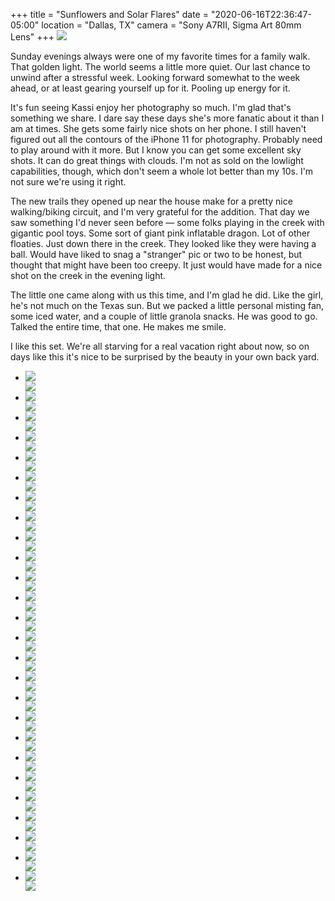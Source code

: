 +++
title = "Sunflowers and Solar Flares"
date = "2020-06-16T22:36:47-05:00"
location = "Dallas, TX"
camera = "Sony A7RII, Sigma Art 80mm Lens"
+++
<img src="https://live.staticflickr.com/65535/50015066712_d4ec7fe2d3_o.jpg">
<!--more-->
Sunday evenings always were one of my favorite times for a family walk. That golden light. The world seems a little more quiet. Our last chance to unwind after a stressful week. Looking forward somewhat to the week ahead, or at least gearing yourself up for it. Pooling up energy for it. 

It's fun seeing Kassi enjoy her photography so much. I'm glad that's something we share. I dare say these days she's more fanatic about it than I am at times. She gets some fairly nice shots on her phone. I still haven't figured out all the contours of the iPhone 11 for photography. Probably need to play around with it more. But I know you can get some excellent sky shots. It can do great things with clouds. I'm not as sold on the lowlight capabilities, though, which don't seem a whole lot better than my 10s. I'm not sure we're using it right. 

The new trails they opened up near the house make for a pretty nice walking/biking circuit, and I'm very grateful for the addition. That day we saw something I'd never seen before — some folks playing in the creek with gigantic pool toys. Some sort of giant pink inflatable dragon. Lot of other floaties. Just down there in the creek. They looked like they were having a ball. Would have liked to snag a "stranger" pic or two to be honest, but thought that might have been too creepy. It just would have made for a nice shot on the creek in the evening light. 

The little one came along with us this time, and I'm glad he did. Like the girl, he's not much on the Texas sun. But we packed a little personal misting fan, some iced water, and a couple of little granola snacks. He was good to go. Talked the entire time, that one. He makes me smile.

I like this set. We're all starving for a real vacation right about now, so on days like this it's nice to be surprised by the beauty in your own back yard.

<div class="container-fluid">
<div class="demo-gallery dark mrb35">
	<ul id="lightgallery" class="list-unstyled row">
		<li data-sub-html="" data-src="https://live.staticflickr.com/65535/50014276158_f60055fdc4_o.jpg" class="col-xs-6 col-sm-4 col-md-3">
			<a href><img class="img-responsive" src="https://live.staticflickr.com/65535/50014276158_056fd70050.jpg"><div class="demo-gallery-poster"><img src="/img/zoom.png"></div></a><div class="wp-caption-text"></div></li>
		<li data-sub-html="" data-src="https://live.staticflickr.com/65535/50014806226_d9f13a9a14_o.jpg" class="col-xs-6 col-sm-4 col-md-3">
			<a href><img class="img-responsive" src="https://live.staticflickr.com/65535/50014806226_d3a06f2653.jpg"><div class="demo-gallery-poster"><img src="/img/zoom.png"></div></a><div class="wp-caption-text"></div></li>
		<li data-sub-html="" data-src="https://live.staticflickr.com/65535/50014806056_b76b388384_o.jpg" class="col-xs-6 col-sm-4 col-md-3">
			<a href><img class="img-responsive" src="https://live.staticflickr.com/65535/50014806056_d79aa2839c.jpg"><div class="demo-gallery-poster"><img src="/img/zoom.png"></div></a><div class="wp-caption-text"></div></li>
		<li data-sub-html="" data-src="https://live.staticflickr.com/65535/50015066282_eefd6a9ba2_o.jpg" class="col-xs-6 col-sm-4 col-md-3">
			<a href><img class="img-responsive" src="https://live.staticflickr.com/65535/50015066282_3a62c090eb.jpg"><div class="demo-gallery-poster"><img src="/img/zoom.png"></div></a><div class="wp-caption-text"></div></li>
		<li data-sub-html="" data-src="https://live.staticflickr.com/65535/50014275153_97d877248e_o.jpg" class="col-xs-6 col-sm-4 col-md-3">
			<a href><img class="img-responsive" src="https://live.staticflickr.com/65535/50014275153_7dda474a2e.jpg"><div class="demo-gallery-poster"><img src="/img/zoom.png"></div></a><div class="wp-caption-text"></div></li>
		<li data-sub-html="" data-src="https://live.staticflickr.com/65535/50014806711_f93da2e91e_o.jpg" class="col-xs-6 col-sm-4 col-md-3">
			<a href><img class="img-responsive" src="https://live.staticflickr.com/65535/50014806711_8c334a0cfa.jpg"><div class="demo-gallery-poster"><img src="/img/zoom.png"></div></a><div class="wp-caption-text"></div></li>
		<li data-sub-html="" data-src="https://live.staticflickr.com/65535/50014275283_6665935024_o.jpg" class="col-xs-6 col-sm-4 col-md-3">
			<a href><img class="img-responsive" src="https://live.staticflickr.com/65535/50014275283_c933ec467a.jpg"><div class="demo-gallery-poster"><img src="/img/zoom.png"></div></a><div class="wp-caption-text"></div></li>
		<li data-sub-html="" data-src="https://live.staticflickr.com/65535/50014275918_3bbb1eb505_o.jpg" class="col-xs-6 col-sm-4 col-md-3">
			<a href><img class="img-responsive" src="https://live.staticflickr.com/65535/50014275918_5ee31ae91c.jpg"><div class="demo-gallery-poster"><img src="/img/zoom.png"></div></a><div class="wp-caption-text"></div></li>
		<li data-sub-html="" data-src="https://live.staticflickr.com/65535/50015066792_7a31f78ae8_o.jpg" class="col-xs-6 col-sm-4 col-md-3">
			<a href><img class="img-responsive" src="https://live.staticflickr.com/65535/50015066792_a3899d0294.jpg"><div class="demo-gallery-poster"><img src="/img/zoom.png"></div></a><div class="wp-caption-text"></div></li>
		<li data-sub-html="" data-src="https://live.staticflickr.com/65535/50014806621_0b1a61af9c_o.jpg" class="col-xs-6 col-sm-4 col-md-3">
			<a href><img class="img-responsive" src="https://live.staticflickr.com/65535/50014806621_0d5b2e6b42.jpg"><div class="demo-gallery-poster"><img src="/img/zoom.png"></div></a><div class="wp-caption-text"></div></li>
		<li data-sub-html="" data-src="https://live.staticflickr.com/65535/50015067172_ce8b7c7447_o.jpg" class="col-xs-6 col-sm-4 col-md-3">
			<a href><img class="img-responsive" src="https://live.staticflickr.com/65535/50015067172_ff83759f3a.jpg"><div class="demo-gallery-poster"><img src="/img/zoom.png"></div></a><div class="wp-caption-text"></div></li>
		<li data-sub-html="" data-src="https://live.staticflickr.com/65535/50015066712_d4ec7fe2d3_o.jpg" class="col-xs-6 col-sm-4 col-md-3">
			<a href><img class="img-responsive" src="https://live.staticflickr.com/65535/50015066712_d4e6c84c33.jpg"><div class="demo-gallery-poster"><img src="/img/zoom.png"></div></a><div class="wp-caption-text"></div></li>
		<li data-sub-html="" data-src="https://live.staticflickr.com/65535/50014276193_c748895503_o.jpg" class="col-xs-6 col-sm-4 col-md-3">
			<a href><img class="img-responsive" src="https://live.staticflickr.com/65535/50014276193_4e80c9ce3c.jpg"><div class="demo-gallery-poster"><img src="/img/zoom.png"></div></a><div class="wp-caption-text"></div></li>
		<li data-sub-html="" data-src="https://live.staticflickr.com/65535/50015067587_f05b70e42b_o.jpg" class="col-xs-6 col-sm-4 col-md-3">
			<a href><img class="img-responsive" src="https://live.staticflickr.com/65535/50015067587_74179be558.jpg"><div class="demo-gallery-poster"><img src="/img/zoom.png"></div></a><div class="wp-caption-text"></div></li>
		<li data-sub-html="" data-src="https://live.staticflickr.com/65535/50014806416_db159954fd_o.jpg" class="col-xs-6 col-sm-4 col-md-3">
			<a href><img class="img-responsive" src="https://live.staticflickr.com/65535/50014806416_bcda2b65f0.jpg"><div class="demo-gallery-poster"><img src="/img/zoom.png"></div></a><div class="wp-caption-text"></div></li>
		<li data-sub-html="" data-src="https://live.staticflickr.com/65535/50014805871_543a567291_o.jpg" class="col-xs-6 col-sm-4 col-md-3">
			<a href><img class="img-responsive" src="https://live.staticflickr.com/65535/50014805871_290832cf15.jpg"><div class="demo-gallery-poster"><img src="/img/zoom.png"></div></a><div class="wp-caption-text"></div></li>
		<li data-sub-html="" data-src="https://live.staticflickr.com/65535/50015066337_289fddfdbf_o.jpg" class="col-xs-6 col-sm-4 col-md-3">
			<a href><img class="img-responsive" src="https://live.staticflickr.com/65535/50015066337_2b133d5a90.jpg"><div class="demo-gallery-poster"><img src="/img/zoom.png"></div></a><div class="wp-caption-text"></div></li>
		<li data-sub-html="" data-src="https://live.staticflickr.com/65535/50014806011_67271c5e61_o.jpg" class="col-xs-6 col-sm-4 col-md-3">
			<a href><img class="img-responsive" src="https://live.staticflickr.com/65535/50014806011_24bd54d65b_z.jpg"><div class="demo-gallery-poster"><img src="/img/zoom.png"></div></a><div class="wp-caption-text"></div></li>
		<li data-sub-html="" data-src="https://live.staticflickr.com/65535/50014805956_a9cd424588_o.jpg" class="col-xs-6 col-sm-4 col-md-3">
			<a href><img class="img-responsive" src="https://live.staticflickr.com/65535/50014805956_9782ee9784.jpg"><div class="demo-gallery-poster"><img src="/img/zoom.png"></div></a><div class="wp-caption-text"></div></li>
		<li data-sub-html="" data-src="https://live.staticflickr.com/65535/50014275863_bd09e33391_o.jpg" class="col-xs-6 col-sm-4 col-md-3">
			<a href><img class="img-responsive" src="https://live.staticflickr.com/65535/50014275863_518965e144.jpg"><div class="demo-gallery-poster"><img src="/img/zoom.png"></div></a><div class="wp-caption-text"></div></li>
		<li data-sub-html="" data-src="https://live.staticflickr.com/65535/50015067132_428d2f988b_o.jpg" class="col-xs-6 col-sm-4 col-md-3">
			<a href><img class="img-responsive" src="https://live.staticflickr.com/65535/50015067132_0b306fb9b8.jpg"><div class="demo-gallery-poster"><img src="/img/zoom.png"></div></a><div class="wp-caption-text"></div></li>
		<li data-sub-html="" data-src="https://live.staticflickr.com/65535/50014805316_ec646aef58_o.jpg" class="col-xs-6 col-sm-4 col-md-3">
			<a href><img class="img-responsive" src="https://live.staticflickr.com/65535/50014805316_702a99e729.jpg"><div class="demo-gallery-poster"><img src="/img/zoom.png"></div></a><div class="wp-caption-text"></div></li>
		<li data-sub-html="" data-src="https://live.staticflickr.com/65535/50014805091_02e455b235_o.jpg" class="col-xs-6 col-sm-4 col-md-3">
			<a href><img class="img-responsive" src="https://live.staticflickr.com/65535/50014805091_88a1dffd04.jpg"><div class="demo-gallery-poster"><img src="/img/zoom.png"></div></a><div class="wp-caption-text"></div></li>
		<li data-sub-html="" data-src="https://live.staticflickr.com/65535/50014805446_b656d2c402_o.jpg" class="col-xs-6 col-sm-4 col-md-3">
			<a href><img class="img-responsive" src="https://live.staticflickr.com/65535/50014805446_5583fd97af.jpg"><div class="demo-gallery-poster"><img src="/img/zoom.png"></div></a><div class="wp-caption-text"></div></li>
		<li data-sub-html="" data-src="https://live.staticflickr.com/65535/50015067717_265a270637_o.jpg" class="col-xs-6 col-sm-4 col-md-3">
			<a href><img class="img-responsive" src="https://live.staticflickr.com/65535/50015067717_254fd503f6.jpg"><div class="demo-gallery-poster"><img src="/img/zoom.png"></div></a><div class="wp-caption-text"></div></li>
		<li data-sub-html="" data-src="https://live.staticflickr.com/65535/50014276003_9caba59491_o.jpg" class="col-xs-6 col-sm-4 col-md-3">
			<a href><img class="img-responsive" src="https://live.staticflickr.com/65535/50014276003_c0810a6712.jpg"><div class="demo-gallery-poster"><img src="/img/zoom.png"></div></a><div class="wp-caption-text"></div></li>
	</ul>
</div>
</div>
